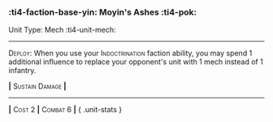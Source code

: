### :ti4-faction-base-yin: **Moyin's Ashes** :ti4-pok:

Unit Type: Mech :ti4-unit-mech:

---

<span style="font-variant:small-caps;">Deploy</span>: When you use your <span style="font-variant:small-caps;">Indoctrination</span> faction ability, you may spend 1 additional influence to replace your opponent's unit with 1 mech instead of 1 infantry.

__|__ <span style="font-variant:small-caps;">Sustain Damage</span> __|__

---

__|__ <span style="font-variant:small-caps;">Cost 2</span> __|__ <span style="font-variant:small-caps;">Combat 6</span> __|__
{ .unit-stats }
